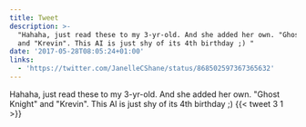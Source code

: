 ```yaml
---
title: Tweet
description: >-
  "Hahaha, just read these to my 3-yr-old. And she added her own. "Ghost Knight"
  and "Krevin". This AI is just shy of its 4th birthday ;) "
date: '2017-05-28T08:05:24+01:00'
links:
  - 'https://twitter.com/JanelleCShane/status/868502597367365632'
---
```

Hahaha, just read these to my 3-yr-old. And she added her own. "Ghost Knight" and "Krevin". This AI is just shy of its 4th birthday ;) 
      {{< tweet 3 1 >}}
    
